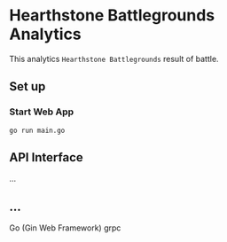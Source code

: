 # Hearthstone Battlegrounds Analytics
This analytics `Hearthstone Battlegrounds` result of battle.

## Set up
### Start Web App
```shell
go run main.go
```


## API Interface
...

## ...
Go (Gin Web Framework)
grpc
